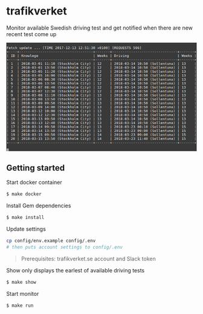 # trafikverket
Monitor available Swedish driving test and get notified when there are new recent test come up

![screenshot](https://github.com/pipizhang/trafikverket/blob/master/screenshots/01.png)

## Getting started
Start docker container
```bash
$ make docker
```

Install Gem dependencies
```bash
$ make install
```

Update settings
```bash
cp config/env.example config/.env
# then puts account settings to config/.env
```
> Prerequisites: trafikverket.se account and Slack token

Show only displays the earlest of available driving tests
```bash
$ make show
```

Start monitor
```bash
$ make run
```
